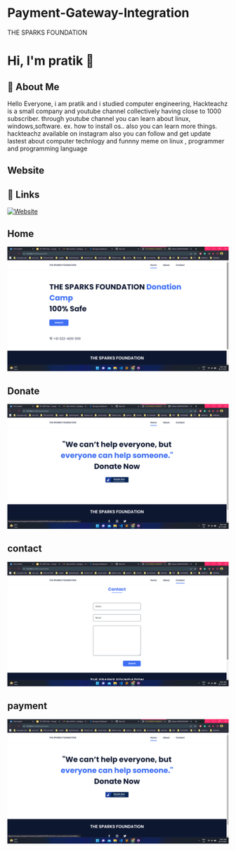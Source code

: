 # Payment-Gateway-Integration
THE SPARKS FOUNDATION 


# Hi, I'm pratik 👋

## 🚀 About Me
Hello Everyone, i am pratik and i studied computer engineering, Hackteachz is a small company and youtube channel collectively having close to 1000 subscriber. through youtube channel you can learn about linux, windows,software. ex. how to install os.. also you can learn more things. hackteachz available on instagram also you can follow and get update lastest about computer technlogy and funnny meme on linux , programmer and programming language


## Website


## 🔗 Links
[![Website](https://img.shields.io/badge/website-000?style=for-the-badge&logo=ko-fi&logoColor=white)](https://pgi.github.io/hackteachz.gihub.io)

## Home


![Logo](https://github.com/pratikjaypurkar/Payment-Gateway-Integration/blob/main/assets/img/Screenshot%20(36).png)


## Donate


![Logo](https://github.com/pratikjaypurkar/Payment-Gateway-Integration/blob/main/assets/img/Screenshot%20(38).png)

## contact


![Logo](https://github.com/pratikjaypurkar/Payment-Gateway-Integration/blob/main/assets/img/Screenshot%20(37).png)

## payment


![Logo](https://github.com/pratikjaypurkar/Payment-Gateway-Integration/blob/main/assets/img/Screenshot%20(38).png)
